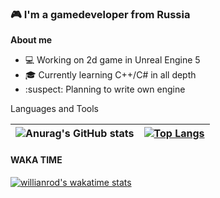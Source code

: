 ### 🎮 I'm a gamedeveloper from Russia

**About me**
- 💻 Working on 2d game in Unreal Engine 5 <br />
- 🎓 Currently learning C++/C# in all depth <br />
- :suspect: Planning to write own engine <br />

Languages and Tools

| ![Anurag's GitHub stats](https://github-readme-stats.vercel.app/api?username=Yoshisoul&show_icons=true&theme=tokyonight) | [![Top Langs](https://github-readme-stats.vercel.app/api/top-langs/?username=Yoshisoul&layout=compact&theme=tokyonight)](https://github.com/anuraghazra/github-readme-stats) | 
| ------------- | ------------- |

#### WAKA TIME

[![willianrod's wakatime stats](https://github-readme-stats.vercel.app/api/wakatime?username=Yoshisoul&theme=tokyonight)](https://github.com/anuraghazra/github-readme-stats)


<!--
**Yoshisoul/Yoshisoul** is a ✨ _special_ ✨ repository because its `README.md` (this file) appears on your GitHub profile.

Here are some ideas to get you started:

- 🔭 I’m currently working on ...
- 🌱 I’m currently learning ...
- 👯 I’m looking to collaborate on ...
- 🤔 I’m looking for help with ...
- 💬 Ask me about ...
- 📫 How to reach me: ...
- 😄 Pronouns: ...
- ⚡ Fun fact: ...
-->
